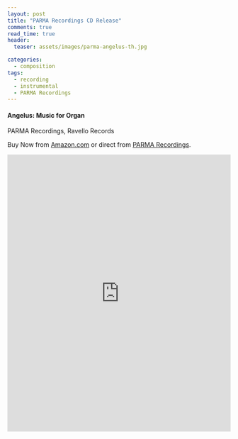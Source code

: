 ```yaml
---
layout: post
title: "PARMA Recordings CD Release"
comments: true
read_time: true
header:
  teaser: assets/images/parma-angelus-th.jpg

categories:
  - composition
tags:
  - recording
  - instrumental
  - PARMA Recordings
---
```


#### Angelus: Music for Organ
PARMA Recordings, Ravello Records

Buy Now from [Amazon.com][amazon-angelus] or direct from [PARMA Recordings][parma-angelus].

[amazon-angelus]: https://www.amazon.com/Nagy-Angelus-Zvonimir/dp/B07B6JFL7S/ref=sr_1_1?ie=UTF8&qid=1530543224&sr=8-1&keywords=nagy+angelus&dpID=51TILE5mwLL&preST=_SY300_QL70_&dpSrc=srch
[parma-angelus]: http://www.ravellorecords.com/catalog/rr7987/index.html

<iframe src="https://open.spotify.com/embed/album/4REOkeHnGfK7xSAc5c0nUy" width="100%" height="625" frameborder="0" allowtransparency="true"></iframe>
